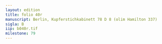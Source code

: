 ```yaml
---
layout: edition
title: folio 40r
manuscript: Berlin, Kupferstichkabinett 78 D 8 (olim Hamilton 337)
sigla: B
iip: b040r.tif
milestone: 79
---
```


